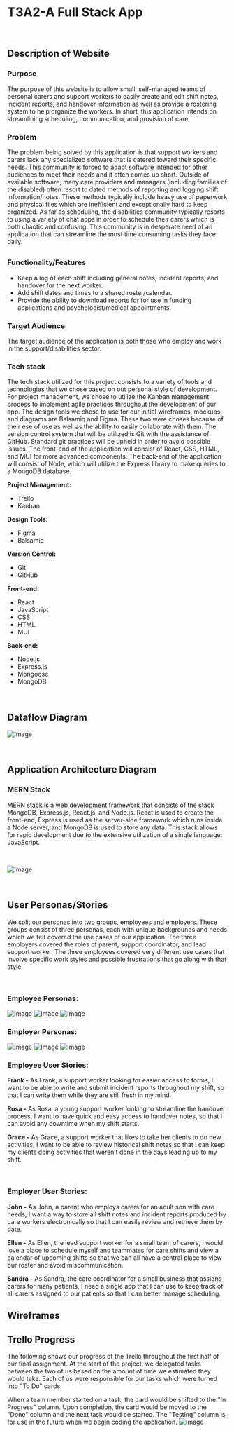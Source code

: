 # T3A2-A Full Stack App

<br>

## Description of Website
### <strong>Purpose</strong>
The purpose of this website is to allow small, self-managed teams of personal carers and support workers to easily create and edit shift notes, incident reports, and handover information as well as provide a rostering system to help organize the workers.  In short, this application intends on streamlining scheduling, communication, and provision of care. 

### <strong>Problem</strong>
The problem being solved by this application is that support workers and carers lack any specialized software that is catered toward their specific needs.  This community is forced to adapt software intended for other audiences to meet their needs and it often comes up short.  Outside of available software, many care providers and managers (including families of the disabled) often resort to dated methods of reporting and logging shift information/notes. These methods typically include heavy use of paperwork and physical files which are inefficient and exceptionally hard to keep organized. As far as scheduling, the disabilities community typically resorts to using a variety of chat apps in order to schedule their carers which is both chaotic and confusing.  This community is in desperate need of an application that can streamline the most time consuming tasks they face daily.

### <strong></strong>

##
### <strong>Functionality/Features</strong>
- Keep a log of each shift including general notes, incident reports, and handover for the next worker.
- Add shift dates and times to a shared roster/calendar.
- Provide the ability to download reports for for use in funding applications and psychologist/medical appointments.

### <strong>Target Audience</strong>
The target audience of the application is both those who employ and work in the support/disabilities sector. 

### <strong>Tech stack</strong>
 The tech stack utilized for this project consists fo a variety of tools and technologies that we chose based on out personal style of development. For project management, we chose to utilize the Kanban management process to implement agile practices throughout the development of our app. The design tools we chose to use for our initial wireframes, mockups, and diagrams are Balsamiq and Figma.  These two were choses because of their ese of use as well as the ability to easily collaborate with them. The version control system that will be utilized is Git with the assistance of GitHub. Standard git practices will be upheld in order to avoid possible issues. The front-end of the application will consist of React, CSS, HTML, and MUI for more advanced components. The back-end of the application will consist of Node, which will utilize the Express library to make queries to a MongoDB database. 

<strong>Project Management:</strong>
- Trello
- Kanban

<strong>Design Tools:</strong>
- Figma
- Balsamiq

<strong>Version Control:</strong>
- Git
- GitHub

<strong>Front-end:</strong>
- React
- JavaScript
- CSS
- HTML
- MUI

<strong>Back-end:</strong>
- Node.js
- Express.js
- Mongoose
- MongoDB


<br>

## Dataflow Diagram
![Image](./docs/DFD.png)

<br>

## Application Architecture Diagram
### MERN Stack
MERN stack is a web development framework that consists of the stack MongoDB, Express.js, React.js, and Node.js. React is used to create the front-end, Express is used as the server-side framework which runs inside a Node server, and MongoDB is used to store any data. This stack allows for rapid development due to the extensive utilization of a single language: JavaScript.

<br>

![Image](./docs/AAD.png)

<br>

## User Personas/Stories
We split our personas into two groups, employees and employers. These groups consist of three personas, each with unique backgrounds and needs which we felt covered the use cases of our application. The three employers covered the roles of parent, support coordinator, and lead support worker. The three employees covered very different use cases that involve specific work styles and possible frustrations that go along with that style.

<br>


### <strong>Employee Personas:</strong>
![Image](./docs/Persona-Frank.png)
![Image](./docs/Persona-Grace.png)
![Image](./docs/Persona-Rosa.png)

### <strong>Employer Personas:</strong>
![Image](./docs/Persona-Sandra.png)
![Image](./docs/Persona-John.png)
![Image](./docs/Persona-Ellen.png)

### <strong>Employee User Stories:</strong>

<strong>Frank -</strong> 
As Frank, a support worker looking for easier access to forms, I want to be able to write and submit incident reports throughout my shift, so that I can write them while they are still fresh in my mind.

<strong>Rosa -</strong> 
 As Rosa, a young support worker looking to streamline the handover process, I want to have quick and easy access to handover notes, so that I can avoid any downtime when my shift starts.

<strong>Grace -</strong> 
As Grace, a support worker that likes to take her clients to do new activities, I want to be able to review historical shift notes so that I can keep my clients doing activities that weren’t done in the days leading up to my shift.

<br>

### <strong>Employer User Stories:</strong>

<strong>John -</strong> 
As John, a parent who employs carers for an adult son with care needs, I want a way to store all shift notes and incident reports produced by care workers electronically so that I can easily review and retrieve them by date.

<strong>Ellen -</strong> 
As Ellen, the lead support worker for a small team of carers, I would love a place to schedule myself and teammates for care shifts and view a calendar of upcoming shifts so that we can all have a central place to view our roster and avoid miscommunication.

<strong>Sandra -</strong> 
As Sandra, the care coordinator for a small business that assigns carers for many patients, I need a single app that I can use to keep track of all carers assigned to our patients so that I can better manage scheduling.



## Wireframes


## Trello Progress
The following shows our progress of the Trello throughout the first half of our final assignment. At the start of the project,  we delegated tasks between the two of us based on the amount of time we estimated they would take. Each of us were responsible for our tasks which were turned into "To Do" cards. 

When a team member started on a task, the card would be shifted to the "In Progress" column.  Upon completion, the card would be moved to the "Done" column and the next task would be started.  The "Testing" column is for use in the future when we begin coding the application.
![Image](./docs/trello.png)
